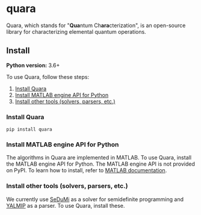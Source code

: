 # quara
Quara, which stands for "**Qua**ntum Ch**ara**cterization", is an open-source library for characterizing elemental quantum operations.

## Install

**Python version:** 3.6+

To use Quara, follow these steps:

1. [Install Quara](https://github.com/tknrsgym/quara#install-quara)
2. [Install MATLAB engine API for Python](https://github.com/tknrsgym/quara#install-matlab-engine-api-for-python)
3. [Install other tools (solvers, parsers, etc.)](https://github.com/tknrsgym/quara#install-matlab-engine-api-for-python)

### Install Quara

```
pip install quara
```

### Install MATLAB engine API for Python
The algorithms in Quara are implemented in MATLAB. To use Quara, install the MATLAB engine API for Python.
The MATLAB engine API is not provided on PyPI. To learn how to install, refer to [MATLAB documentation](https://jp.mathworks.com/help/matlab/matlab_external/install-the-matlab-engine-for-python.html?lang=en).

### Install other tools (solvers, parsers, etc.)
We currently use [SeDuMi](http://sedumi.ie.lehigh.edu/) as a solver for semidefinite programming and [YALMIP](https://yalmip.github.io/) as a parser. To use Quara, install these.

